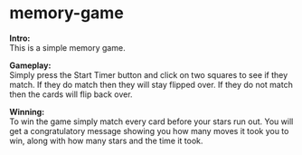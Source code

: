 # memory-game

<strong>Intro:</strong><br>
This is a simple memory game. 

<strong>Gameplay:</strong><br>
Simply press the Start Timer button and click on two squares to see if they match. If they do match then they will stay flipped over. If they do not match then the cards will flip back over.

<strong>Winning:</strong><br>
To win the game simply match every card before your stars run out. You will get a congratulatory message showing you how many moves it took you to win, along with how many stars and the time it took.
